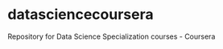 datasciencecoursera
===================

Repository for Data Science Specialization courses - Coursera
